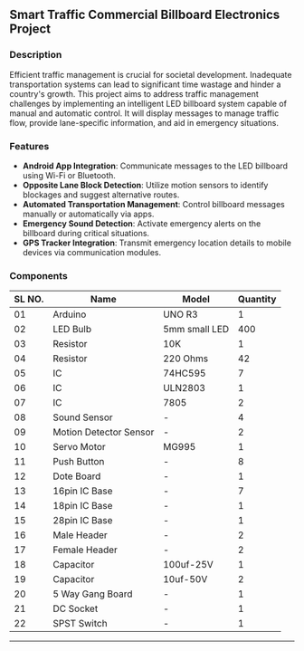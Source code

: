 
## Smart Traffic Commercial Billboard Electronics Project

### Description

Efficient traffic management is crucial for societal development. Inadequate transportation systems can lead to significant time wastage and hinder a country's growth. This project aims to address traffic management challenges by implementing an intelligent LED billboard system capable of manual and automatic control. It will display messages to manage traffic flow, provide lane-specific information, and aid in emergency situations.

### Features

- **Android App Integration**: Communicate messages to the LED billboard using Wi-Fi or Bluetooth.
- **Opposite Lane Block Detection**: Utilize motion sensors to identify blockages and suggest alternative routes.
- **Automated Transportation Management**: Control billboard messages manually or automatically via apps.
- **Emergency Sound Detection**: Activate emergency alerts on the billboard during critical situations.
- **GPS Tracker Integration**: Transmit emergency location details to mobile devices via communication modules.

### Components

| SL NO. | Name                   | Model           | Quantity |
| ------ | ---------------------- | --------------- | -------- |
| 01     | Arduino                | UNO R3           | 1        |
| 02     | LED Bulb               | 5mm small LED    | 400      |
| 03     | Resistor               | 10K              | 1        |
| 04     | Resistor               | 220 Ohms         | 42       |
| 05     | IC                     | 74HC595          | 7        |
| 06     | IC                     | ULN2803          | 1        |
| 07     | IC                     | 7805             | 2        |
| 08     | Sound Sensor           | -                | 4        |
| 09     | Motion Detector Sensor | -                | 2        |
| 10     | Servo Motor            | MG995            | 1        |
| 11     | Push Button            | -                | 8        |
| 12     | Dote Board             | -                | 1        |
| 13     | 16pin IC Base          | -                | 7        |
| 14     | 18pin IC Base          | -                | 1        |
| 15     | 28pin IC Base          | -                | 1        |
| 16     | Male Header            | -                | 2        |
| 17     | Female Header          | -                | 2        |
| 18     | Capacitor              | 100uf-25V       | 1        |
| 19     | Capacitor              | 10uf-50V        | 2        |
| 20     | 5 Way Gang Board       | -                | 1        |
| 21     | DC Socket              | -                | 1        |
| 22     | SPST Switch            | -                | 1        |

---

